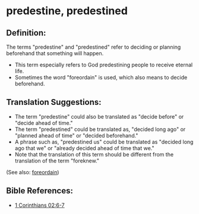 # predestine, predestined #

## Definition: ##

The terms "predestine" and "predestined" refer to deciding or planning beforehand that something will happen.

* This term especially refers to God predestining people to receive eternal life.
* Sometimes the word "foreordain" is used, which also means to decide beforehand.

## Translation Suggestions: ##

* The term "predestine" could also be translated as "decide before" or "decide ahead of time."
* The term "predestined" could be translated as, "decided long ago" or "planned ahead of time" or "decided beforehand."
* A phrase such as, "predestined us" could be translated as "decided long ago that we" or "already decided ahead of time that we."
* Note that the translation of this term should be different from the translation of the term "foreknew."

(See also: [foreordain](../kt/foreordain.md))

## Bible References: ##

* [1 Corinthians 02:6-7](https://door43.org/en/bible/notes/1co/02/06)


